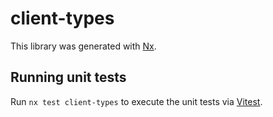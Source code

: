 # client-types

This library was generated with [Nx](https://nx.dev).

## Running unit tests

Run `nx test client-types` to execute the unit tests via [Vitest](https://vitest.dev/).
